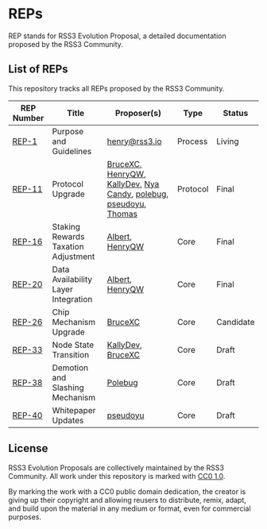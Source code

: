 # REPs

REP stands for RSS3 Evolution Proposal, a detailed documentation proposed by the RSS3 Community.

## List of REPs

This repository tracks all REPs proposed by the RSS3 Community.

| REP Number                 | Title                               | Proposer(s)                                                                                                                                                                                                                                                                                             | Type     | Status    |
| -------------------------- | ----------------------------------- | ------------------------------------------------------------------------------------------------------------------------------------------------------------------------------------------------------------------------------------------------------------------------------------------------------- | -------- | --------- |
| [REP-1](./REPs/REP-1.md)   | Purpose and Guidelines              | <henry@rss3.io>                                                                                                                                                                                                                                                                                         | Process  | Living    |
| [REP-11](./REPs/REP-11.md) | Protocol Upgrade                    | [BruceXC](mailto:xichang1510@gmail.com), [HenryQW](mailto:hi@henry.wang), [KallyDev](mailto:kallydev@gmail.com), [Nya Candy](mailto:github@candinya.com), [polebug](mailto:polebugfly@gmail.com), [pseudoyu](mailto:pseudoyu@connect.hku.hk), [Thomas](mailto:73341653+naaive@users.noreply.github.com) | Protocol | Final     |
| [REP-16](./REPs/REP-16.md) | Staking Rewards Taxation Adjustment | [Albert](mailto:iavl@proton.me), [HenryQW](mailto:hi@henry.wang)                                                                                                                                                                                                                                        | Core     | Final     |
| [REP-20](./REPs/REP-20.md) | Data Availability Layer Integration | [Albert](mailto:iavl@proton.me), [HenryQW](mailto:hi@henry.wang)                                                                                                                                                                                                                                        | Core     | Final     |
| [REP-26](./REPs/REP-26.md) | Chip Mechanism Upgrade              | [BruceXC](mailto:xichang1510@gmail.com)                                                                                                                                                                                                                                                                 | Core     | Candidate |
| [REP-33](./REPs/REP-33.md) | Node State Transition               | [KallyDev](mailto:kallydev@rss3.io), [BruceXC](mailto:xichang1510@gmail.com)                                                                                                                                                                                                                            | Core     | Draft     |
| [REP-38](./REPs/REP-38.md) | Demotion and Slashing Mechanism     | [Polebug](mailto:polebug@rss3.io)                                                                                                                                                                                                                                                                       | Core     | Draft     |
| [REP-40](./REPs/REP-40.md) | Whitepaper Updates                  | [pseudoyu](mailto:pseudoyu@connect.hku.hk)                                                                                                                                                                                                                                                              | Core     | Draft     |

## License

RSS3 Evolution Proposals are collectively maintained by the RSS3 Community. All work under this repository is marked with [CC0 1.0](./LICENSE).

By marking the work with a CC0 public domain dedication, the creator is giving up their copyright and allowing reusers to distribute, remix, adapt, and build upon the material in any medium or format, even for commercial purposes.

